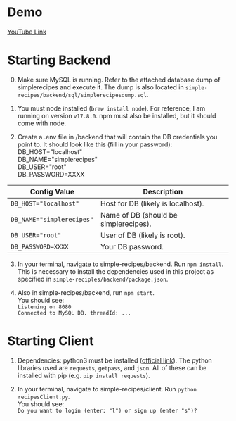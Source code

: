 # Demo

[YouTube Link](https://www.youtube.com/watch?v=PqEDnNBio_A)

# Starting Backend

0. Make sure MySQL is running. Refer to the attached database dump of simplerecipes and execute it. The dump is also located in `simple-recipes/backend/sql/simplerecipesdump.sql`.

1. You must node installed (`brew install node`). For reference, I am running on version `v17.8.0`. npm must also be installed, but it should come with node. 

2. Create a .env file in /backend that will contain the DB credentials you point to. It should look like this (fill in your password):\
DB_HOST="localhost"\
DB_NAME="simplerecipes"\
DB_USER="root"\
DB_PASSWORD=XXXX

| Config Value              | Description                               |
| ------------------------- | ----------------------------------------- |
| `DB_HOST="localhost"`     | Host for DB (likely is localhost).        |
| `DB_NAME="simplerecipes"` | Name of DB (should be simplerecipes).     |
| `DB_USER="root"`          | User of DB (likely is root).              |
| `DB_PASSWORD=XXXX`        | Your DB password.                         |

3. In your terminal, navigate to simple-recipes/backend. Run `npm install`. This is necessary to install the dependencies used in this project as specified in `simple-reciples/backend/package.json`.

4. Also in simple-recipes/backend, run `npm start`.\
You should see:\
`Listening on 8080`\
`Connected to MySQL DB. threadId: ...`


# Starting Client
1. Dependencies: python3 must be installed ([official link](https://www.python.org/downloads/macos/)). The python libraries used are `requests`, `getpass`, and `json`. All of these can be installed with pip (e.g. `pip install requests`).

2. In your terminal, navigate to simple-recipes/client. Run `python recipesClient.py`.\
You should see:\
`Do you want to login (enter: "l") or sign up (enter "s")?`

